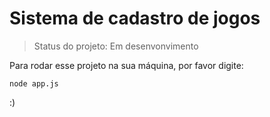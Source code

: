 <h1>Sistema de cadastro de jogos</h1>

> Status do projeto: Em desenvonvimento

Para rodar esse projeto na sua máquina, por favor digite:

```
node app.js
```

:)